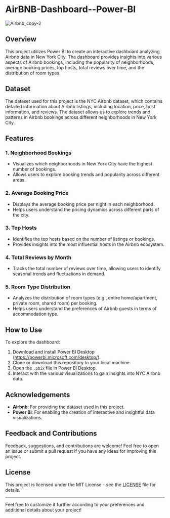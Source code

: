 # AirBNB-Dashboard--Power-BI


![Airbnb_copy-2](https://github.com/King-Engineer-Programmer/AirBNB-Dashboard--Power-BI/assets/115958140/8c3bf0e6-e384-4858-ba80-38abbd8f0447)

## Overview
This project utilizes Power BI to create an interactive dashboard analyzing Airbnb data in New York City. The dashboard provides insights into various aspects of Airbnb bookings, including the popularity of neighborhoods, average booking prices, top hosts, total reviews over time, and the distribution of room types.

## Dataset
The dataset used for this project is the NYC Airbnb dataset, which contains detailed information about Airbnb listings, including location, price, host information, and reviews. The dataset allows us to explore trends and patterns in Airbnb bookings across different neighborhoods in New York City.

## Features
### 1. Neighborhood Bookings
- Visualizes which neighborhoods in New York City have the highest number of bookings.
- Allows users to explore booking trends and popularity across different areas.

### 2. Average Booking Price
- Displays the average booking price per night in each neighborhood.
- Helps users understand the pricing dynamics across different parts of the city.

### 3. Top Hosts
- Identifies the top hosts based on the number of listings or bookings.
- Provides insights into the most influential hosts in the Airbnb ecosystem.

### 4. Total Reviews by Month
- Tracks the total number of reviews over time, allowing users to identify seasonal trends and fluctuations in demand.

### 5. Room Type Distribution
- Analyzes the distribution of room types (e.g., entire home/apartment, private room, shared room) per booking.
- Helps users understand the preferences of Airbnb guests in terms of accommodation type.

## How to Use
To explore the dashboard:
1. Download and install Power BI Desktop (https://powerbi.microsoft.com/desktop/).
2. Clone or download this repository to your local machine.
3. Open the `.pbix` file in Power BI Desktop.
4. Interact with the various visualizations to gain insights into NYC Airbnb data.

## Acknowledgements
- **Airbnb**: For providing the dataset used in this project.
- **Power BI**: For enabling the creation of interactive and insightful data visualizations.

## Feedback and Contributions
Feedback, suggestions, and contributions are welcome! Feel free to open an issue or submit a pull request if you have any ideas for improving this project.

## License
This project is licensed under the MIT License - see the [LICENSE](LICENSE) file for details.

---

Feel free to customize it further according to your preferences and additional details about your project!

